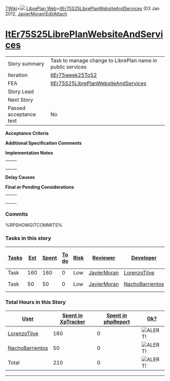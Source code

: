 [TWiki](Main_WebHome)&gt;![](/twiki/pub/TWiki/TWikiDocGraphics/web-bg-small.gif) [LibrePlan Web](LibrePlan_WebHome)&gt;[ItEr75S25LibrePlanWebsiteAndServices](LibrePlan_ItEr75S25LibrePlanWebsiteAndServices "Topic revision: 3 (03 Jan 2012 - 16:00:07)") (03 Jan 2012, [JavierMoran](Main_JavierMoran))[Edit](LibrePlan_ItEr75S25LibrePlanWebsiteAndServices?t=1520343685 "Edit this topic text")[Attach](/twiki/bin/attach/LibrePlan/ItEr75S25LibrePlanWebsiteAndServices "Attach an image or document to this topic")  

 [ItEr75S25LibrePlanWebsiteAndServices](LibrePlan_ItEr75S25LibrePlanWebsiteAndServices)
=======================================================================================

|                        |                                                                                        |
|------------------------|----------------------------------------------------------------------------------------|
| Story summary          | Task to manage change to LibrePlan name in public services                             |
| Iteration              | [ItEr75week25To52](LibrePlan_ItEr75week25To52)                                         |
| FEA                    | [ItEr75S25LibrePlanWebsiteAndServices](LibrePlan_ItEr75S25LibrePlanWebsiteAndServices) |
| Story Lead             |                                                                                        |
| Next Story             |                                                                                        |
| Passed acceptance test | No                                                                                     |

**Acceptance Criteria**

**Additional Specification Comments**

**Implementation Notes**

|     |     |
|-----|-----|
|     |     |

**Delay Causes**

**Final or Pending Considerations**

|     |     |
|-----|-----|
|     |     |

###  Commits

%RPSHOWGITCOMMITS%

###  Tasks in this story

| [Tasks](LibrePlan_ItEr75S25LibrePlanWebsiteAndServices?sortcol=0;table=2;up=0#sorted_table "Sort by this column") | [Est](LibrePlan_ItEr75S25LibrePlanWebsiteAndServices?sortcol=1;table=2;up=0#sorted_table "Sort by this column") | [Spent](LibrePlan_ItEr75S25LibrePlanWebsiteAndServices?sortcol=2;table=2;up=0#sorted_table "Sort by this column") | [To do](LibrePlan_ItEr75S25LibrePlanWebsiteAndServices?sortcol=3;table=2;up=0#sorted_table "Sort by this column") | [Risk](LibrePlan_ItEr75S25LibrePlanWebsiteAndServices?sortcol=4;table=2;up=0#sorted_table "Sort by this column") | [Reviewer](LibrePlan_ItEr75S25LibrePlanWebsiteAndServices?sortcol=5;table=2;up=0#sorted_table "Sort by this column") | [Developer](LibrePlan_ItEr75S25LibrePlanWebsiteAndServices?sortcol=6;table=2;up=0#sorted_table "Sort by this column") | [Task Name](LibrePlan_ItEr75S25LibrePlanWebsiteAndServices?sortcol=7;table=2;up=0#sorted_table "Sort by this column") | [Start Date](LibrePlan_ItEr75S25LibrePlanWebsiteAndServices?sortcol=8;table=2;up=0#sorted_table "Sort by this column") | [Est End Date](LibrePlan_ItEr75S25LibrePlanWebsiteAndServices?sortcol=9;table=2;up=0#sorted_table "Sort by this column") | [End Date](LibrePlan_ItEr75S25LibrePlanWebsiteAndServices?sortcol=10;table=2;up=0#sorted_table "Sort by this column") |
|-------------------------------------------------------------------------------------------------------------------|-----------------------------------------------------------------------------------------------------------------|-------------------------------------------------------------------------------------------------------------------|-------------------------------------------------------------------------------------------------------------------|------------------------------------------------------------------------------------------------------------------|----------------------------------------------------------------------------------------------------------------------|-----------------------------------------------------------------------------------------------------------------------|-----------------------------------------------------------------------------------------------------------------------|------------------------------------------------------------------------------------------------------------------------|--------------------------------------------------------------------------------------------------------------------------|-----------------------------------------------------------------------------------------------------------------------|
| Task                                                                                                              | 160                                                                                                             | 160                                                                                                               | 0                                                                                                                 | Low                                                                                                              | [JavierMoran](Main_JavierMoran)                                                                                      | [LorenzoTilve](Main_LorenzoTilve)                                                                                     | [New website](LibrePlan_AnA06S03LibrePlanWebsiteAndServices#TasK1)                                                    |                                                                                                                        |                                                                                                                          |                                                                                                                       |
| Task                                                                                                              | 50                                                                                                              | 50                                                                                                                | 0                                                                                                                 | Low                                                                                                              | [JavierMoran](Main_JavierMoran)                                                                                      | [NachoBarrientos](Main_NachoBarrientos)                                                                               | [Services infrastructure](LibrePlan_AnA06S03LibrePlanWebsiteAndServices#TasK2)                                        |                                                                                                                        |                                                                                                                          |                                                                                                                       |

###  Total Hours in this Story

| [User](LibrePlan_ItEr75S25LibrePlanWebsiteAndServices?sortcol=0;table=3;up=0#sorted_table "Sort by this column") | [Spent in XpTracker](LibrePlan_ItEr75S25LibrePlanWebsiteAndServices?sortcol=1;table=3;up=0#sorted_table "Sort by this column") | [Spent in phpReport](LibrePlan_ItEr75S25LibrePlanWebsiteAndServices?sortcol=2;table=3;up=0#sorted_table "Sort by this column") | [Ok?](LibrePlan_ItEr75S25LibrePlanWebsiteAndServices?sortcol=3;table=3;up=0#sorted_table "Sort by this column") |
|------------------------------------------------------------------------------------------------------------------|--------------------------------------------------------------------------------------------------------------------------------|--------------------------------------------------------------------------------------------------------------------------------|-----------------------------------------------------------------------------------------------------------------|
| [LorenzoTilve](Main_LorenzoTilve)                                                                                | 160                                                                                                                            | 0                                                                                                                              | ![ALERT!](/twiki/pub/TWiki/TWikiDocGraphics/warning.gif "ALERT!")                                               |
| [NachoBarrientos](Main_NachoBarrientos)                                                                          | 50                                                                                                                             | 0                                                                                                                              | ![ALERT!](/twiki/pub/TWiki/TWikiDocGraphics/warning.gif "ALERT!")                                               |
| Total                                                                                                            | 210                                                                                                                            | 0                                                                                                                              | ![ALERT!](/twiki/pub/TWiki/TWikiDocGraphics/warning.gif "ALERT!")                                               |

------------------------------------------------------------------------
